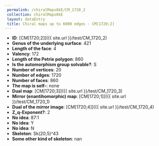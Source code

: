 ```yaml
--- 
 permalink: /chiralMaps6kE/CM_1720_2 
 collection: chiralMaps6kE
 layout: dataEntry
 title: Chiral maps up to 6000 edges - CM[1720;2]
---
```


- **ID**: [CM[1720;2]]({{ site.url }}/test/CM_1720_2)
- **Genus of the underlying surface**: 421
- **Length of the face**: 4
- **Valency**: 172
- **Length of the Petrie polygon**: 860
- **Is the automorphism group solvable?**: S
- **Number of vertices**: 20
- **Number of edges**: 1720
- **Number of faces**: 860
- **The map is self-**: none
- **Dual map**: [CM[1720;3]]({{ site.url }}/test/CM_1720_3)
- **Mirror (enantihomorphic) map**: [CM[1720;1]]({{ site.url }}/test/CM_1720_1)
- **Dual of the mirror image**: [CM[1720;4]]({{ site.url }}/test/CM_1720_4)
- **Z_q-Exponent?**: 2
- **No idea**:  87:1
- **No idea**: Y
- **No idea**: N
- **Skeleton**: Sk(20;5)^43
- **Some other kind of skeleton**: nan
